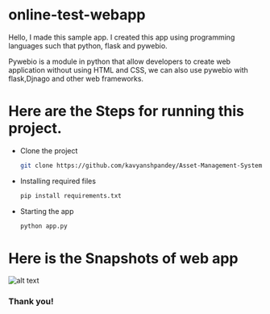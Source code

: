 # online-test-webapp
Hello, I made this sample app. I created this app using programming languages such that python, flask and pywebio. <br>

Pywebio is a module in python that allow developers to create web application without using HTML and CSS, we can also use pywebio with flask,Djnago and other web frameworks.

# Here are the Steps for running this project.

* Clone the project
    ```bash
    git clone https://github.com/kavyanshpandey/Asset-Management-System.git
    ```
* Installing required files
    ```bash
    pip install requirements.txt
    ```

* Starting the app
    ```bash
    python app.py
    ```
    
# Here is the Snapshots of web app

![alt text](https://github.com/kavyanshpandey/online-test-webapp/blob/main/Snapshots/20210417_201343.jpg)
<br>

### Thank you!
